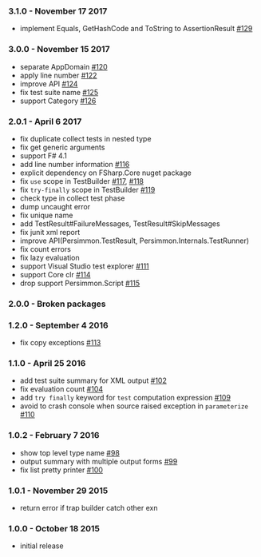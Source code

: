 ### 3.1.0 - November 17 2017
* implement Equals, GetHashCode and ToString to AssertionResult [#129](https://github.com/persimmon-projects/Persimmon/pull/129)

### 3.0.0 - November 15 2017
* separate AppDomain [#120](https://github.com/persimmon-projects/Persimmon/pull/120)
* apply line number [#122](https://github.com/persimmon-projects/Persimmon/pull/122)
* improve API [#124](https://github.com/persimmon-projects/Persimmon/pull/124)
* fix test suite name [#125](https://github.com/persimmon-projects/Persimmon/pull/125)
* support Category [#126](https://github.com/persimmon-projects/Persimmon/pull/126)

### 2.0.1 - April 6 2017
* fix duplicate collect tests in nested type
* fix get generic arguments
* support F# 4.1
* add line number information [#116](https://github.com/persimmon-projects/Persimmon/pull/116)
* explicit dependency on FSharp.Core nuget package
* fix `use` scope in TestBuilder [#117](https://github.com/persimmon-projects/Persimmon/pull/117), [#118](https://github.com/persimmon-projects/Persimmon/pull/118)
* fix `try-finally` scope in TestBuilder [#119](https://github.com/persimmon-projects/Persimmon/pull/119)
* check type in collect test phase
* dump uncaught error
* fix unique name
* add TestResult#FailureMessages, TestResult#SkipMessages
* fix junit xml report
* improve API(Persimmon.TestResult, Persimmon.Internals.TestRunner)
* fix count errors
* fix lazy evaluation
* support Visual Studio test explorer [#111](https://github.com/persimmon-projects/Persimmon/pull/111)
* support Core clr [#114](https://github.com/persimmon-projects/Persimmon/pull/114)
* drop support Persimmon.Script [#115](https://github.com/persimmon-projects/Persimmon/pull/115)

### 2.0.0 - Broken packages

### 1.2.0 - September 4 2016
* fix copy exceptions [#113](https://github.com/persimmon-projects/Persimmon/pull/113)

### 1.1.0 - April 25 2016
* add test suite summary for XML output [#102](https://github.com/persimmon-projects/Persimmon/pull/102)
* fix evaluation count [#104](https://github.com/persimmon-projects/Persimmon/pull/104)
* add `try finally` keyword for `test` computation expression [#109](https://github.com/persimmon-projects/Persimmon/pull/109)
* avoid to crash console when source raised exception in `parameterize` [#110](https://github.com/persimmon-projects/Persimmon/pull/110)

### 1.0.2 - February 7 2016
* show top level type name [#98](https://github.com/persimmon-projects/Persimmon/pull/98)
* output summary with multiple output forms [#99](https://github.com/persimmon-projects/Persimmon/pull/99)
* fix list pretty printer [#100](https://github.com/persimmon-projects/Persimmon/pull/100)

### 1.0.1 - November 29 2015
* return error if trap builder catch other exn

### 1.0.0 - October 18 2015
* initial release
